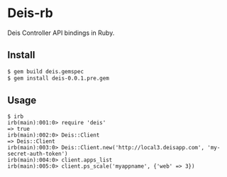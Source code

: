 # Deis-rb

Deis Controller API bindings in Ruby.

## Install

```bash
$ gem build deis.gemspec
$ gem install deis-0.0.1.pre.gem
```

## Usage

```
$ irb
irb(main):001:0> require 'deis'
=> true
irb(main):002:0> Deis::Client
=> Deis::Client
irb(main):003:0> Deis::Client.new('http://local3.deisapp.com', 'my-secret-auth-token')
irb(main):004:0> client.apps_list
irb(main):005:0> client.ps_scale('myappname', {'web' => 3})
```
